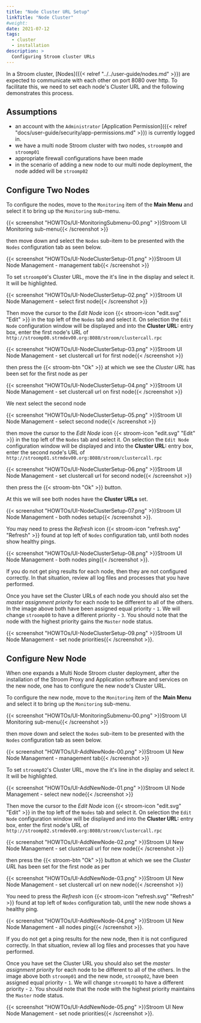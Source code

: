 ```yaml
---
title: "Node Cluster URL Setup"
linkTitle: "Node Cluster"
#weight:
date: 2021-07-12
tags: 
  - cluster
  - installation
description: >
  Configuring Stroom cluster URLs
---
```


In a Stroom cluster, [Nodes]({{< relref "../../user-guide/nodes.md" >}}) are expected to communicate with each other on port 8080 over http. To facilitate this, we need to set each node's Cluster URL and the following demonstrates this process.

## Assumptions
- an account with the `Administrator` [Application Permission]({{< relref "docs/user-guide/security/app-permissions.md" >}}) is currently logged in.
- we have a multi node Stroom cluster with two nodes, `stroomp00` and `stroomp01`
- appropriate firewall configurations have been made
- in the scenario of adding a new node to our multi node deployment, the node added will be `stroomp02`

## Configure Two Nodes

To configure the nodes, move to the `Monitoring` item of the __Main Menu__ and select it to bring up the `Monitoring` sub-menu.

{{< screenshot "HOWTOs/UI-MonitoringSubmenu-00.png" >}}Stroom UI Monitoring sub-menu{{< /screenshot >}}

then move down and select the `Nodes` sub-item to be presented with the `Nodes` configuration tab as seen below.

{{< screenshot "HOWTOs/UI-NodeClusterSetup-01.png" >}}Stroom UI Node Management - management tab{{< /screenshot >}}

To set `stroomp00`'s Cluster URL, move the it's line in the display and select it. It will be highlighted.

{{< screenshot "HOWTOs/UI-NodeClusterSetup-02.png" >}}Stroom UI Node Management - select first node{{< /screenshot >}}

Then move the cursor to the _Edit Node_ icon {{< stroom-icon "edit.svg" "Edit" >}} in the top left of
the `Nodes` tab and select it. On selection the `Edit Node` configuration window will be displayed and into
the __Cluster URL:__ entry box, enter the first node's URL of `http://stroomp00.strmdev00.org:8080/stroom/clustercall.rpc`

{{< screenshot "HOWTOs/UI-NodeClusterSetup-03.png" >}}Stroom UI Node Management - set clustercall url for first node{{< /screenshot >}}

then press the {{< stroom-btn "Ok" >}} at which we see the _Cluster URL_ has been set for the first node as per

{{< screenshot "HOWTOs/UI-NodeClusterSetup-04.png" >}}Stroom UI Node Management - set clustercall url on first node{{< /screenshot >}}

We next select the second node

{{< screenshot "HOWTOs/UI-NodeClusterSetup-05.png" >}}Stroom UI Node Management - select second node{{< /screenshot >}}

then move the cursor to the _Edit Node_ icon {{< stroom-icon "edit.svg" "Edit" >}} in the top left of
the `Nodes` tab and select it. On selection the `Edit Node` configuration window will be displayed and into
the __Cluster URL:__ entry box, enter the second node's URL of `http://stroomp01.strmdev00.org:8080/stroom/clustercall.rpc`

{{< screenshot "HOWTOs/UI-NodeClusterSetup-06.png" >}}Stroom UI Node Management - set clustercall url for second node{{< /screenshot >}}

then press the {{< stroom-btn "Ok" >}} button.

At this we will see both nodes have the __Cluster URLs__ set.

{{< screenshot "HOWTOs/UI-NodeClusterSetup-07.png" >}}Stroom UI Node Management - both nodes setup{{< /screenshot >}}.

You may need to press the _Refresh_ icon {{< stroom-icon "refresh.svg" "Refresh" >}} found at top left of `Nodes` configuration tab, until both nodes show healthy pings.

{{< screenshot "HOWTOs/UI-NodeClusterSetup-08.png" >}}Stroom UI Node Management - both nodes ping{{< /screenshot >}}.

If you do not get ping results for each node, then they are not configured correctly. In that situation,
review all log files and processes that you have performed.

Once you have set the Cluster URLs of each node you should also set the _master assignment priority_ for each node to
be different to all of the others. In the image above both have been assigned equal priority - `1`. We will
change `stroomp00` to have a different priority - `3`. You should note that the node with the highest
priority gains the `Master` node status.

{{< screenshot "HOWTOs/UI-NodeClusterSetup-09.png" >}}Stroom UI Node Management - set node priorities{{< /screenshot >}}.

## Configure New Node
When one expands a Multi Node Stroom cluster deployment, after the installation of the Stroom Proxy and Application software and services on
the new node, one has to configure the new node's Cluster URL.

To configure the new node, move to the `Monitoring` item of the __Main Menu__ and select it to bring up the `Monitoring` sub-menu.

{{< screenshot "HOWTOs/UI-MonitoringSubmenu-00.png" >}}Stroom UI Monitoring sub-menu{{< /screenshot >}}

then move down and select the `Nodes` sub-item to be presented with the `Nodes` configuration tab as seen below.

{{< screenshot "HOWTOs/UI-AddNewNode-00.png" >}}Stroom UI New Node Management - management tab{{< /screenshot >}}

To set `stroomp02`'s Cluster URL, move the it's line in the display and select it. It will be highlighted.

{{< screenshot "HOWTOs/UI-AddNewNode-01.png" >}}Stroom UI Node Management - select new node{{< /screenshot >}}

Then move the cursor to the _Edit Node_ icon {{< stroom-icon "edit.svg" "Edit" >}} in the top left
of the `Nodes` tab and select it. On selection the `Edit Node` configuration window will be displayed
and into the __Cluster URL:__ entry box, enter the first node's URL of `http://stroomp02.strmdev00.org:8080/stroom/clustercall.rpc`

{{< screenshot "HOWTOs/UI-AddNewNode-02.png" >}}Stroom UI New Node Management - set clustercall url for new node{{< /screenshot >}}

then press the {{< stroom-btn "Ok" >}} button at which we see the _Cluster URL_ has been set for the first node as per

{{< screenshot "HOWTOs/UI-AddNewNode-03.png" >}}Stroom UI New Node Management - set clustercall url on new node{{< /screenshot >}}

You need to press the _Refresh_ icon {{< stroom-icon "refresh.svg" "Refresh" >}} found at top left of `Nodes` configuration tab, until the new node shows a healthy ping.

{{< screenshot "HOWTOs/UI-AddNewNode-04.png" >}}Stroom UI New Node Management - all nodes ping{{< /screenshot >}}.

If you do not get a ping results for the new node, then it is not configured correctly. In that situation, review all log files
and processes that you have performed.

Once you have set the Cluster URL you should also set the _master assignment priority_ for each node to
be different to all of the others. In the image above both `stroomp01` and the new node, `stroomp02`, have been
assigned equal priority - `1`. We will change `stroomp01` to have a different priority - `2`. You should note that the node
with the highest priority maintains the `Master` node status.

{{< screenshot "HOWTOs/UI-AddNewNode-05.png" >}}Stroom UI New Node Management - set node priorities{{< /screenshot >}}.

